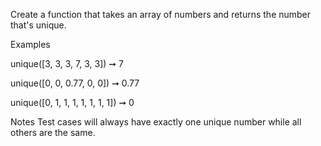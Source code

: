 Create a function that takes an array of numbers and returns the number that's unique.

Examples

unique([3, 3, 3, 7, 3, 3]) ➞ 7

unique([0, 0, 0.77, 0, 0]) ➞ 0.77

unique([0, 1, 1, 1, 1, 1, 1, 1]) ➞ 0

Notes
Test cases will always have exactly one unique number while all others are the same.
